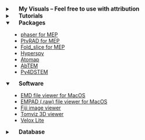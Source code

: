 <details close>
  <summary><strong style="font-size:1.1em; padding-left: 20px;">My Visuals – Feel free to use with attribution</strong></summary>
  <ul style="font-size:1em; padding-left: 20px;">
  <details>
    <summary style="padding-left: 5px;">&nbsp;&nbsp;Dipoles</summary>
    <div style="padding-left: 30px; margin-top: 0px; display: flex; gap: 20px; margin-bottom: 20px;">
      <video style="width: 45%; max-width: 350px;" controls autoplay loop muted>
        <source src="images/resources/FEDipole.mp4" type="video/mp4">
        Your browser does not support the video tag.
      </video>
      <video style="width: 45%; max-width: 350px;" controls autoplay loop muted>
        <source src="images/resources/PEDipole.mp4" type="video/mp4">
        Your browser does not support the video tag.
      </video>
    </div>
  </details>

  <details>
    <summary style="padding-left: 5px;">&nbsp;&nbsp;Boulder in the River (Relaxor Analogy)</summary>
    <div style="padding-left: 30px; margin-top: 0px; display: flex; gap: 20px; margin-bottom: 20px;">
      <video style="width: 45%; max-width: 350px;" controls autoplay loop muted>
        <source src="images/resources/noBoulder.mp4" type="video/mp4">
        Your browser does not support the video tag.
      </video>
      <video style="width: 45%; max-width: 350px;" controls autoplay loop muted>
        <source src="images/resources/Boulder.mp4" type="video/mp4">
        Your browser does not support the video tag.
      </video>
    </div>
  </details>

  <details>
    <summary style="padding-left: 5px;">&nbsp;&nbsp;2D Monte-Carlo Simulation of FE vs. Relaxor P-E Loop Considering 1st Neighbor Correlations </summary>
    <div style="padding-left: 0px; margin-top: -5px;margin-bottom: 10px;">
      <img src="images/resources/FEvsRelaxor.gif" style="width: 95%; max-width: 780px;">
    </div>
  </details>

  </ul>
</details>

<details close>
  <summary><strong style="font-size:1.1em; padding-left: 20px;">Tutorials</strong></summary>
  <ul style="font-size:1em; padding-left: 40px;">
    <li><a href="https://www.youtube.com/watch?v=88bMVbx1dzM&ab_channel=Veritasium" target="_blank" rel="noopener noreferrer">Not really tutorial but fun intro video on S/TEM</a></li>
    <li><a href="https://www.paradim.org/summer_schools_past" target="_blank" rel="noopener noreferrer">PARADIM summer schools for electron microscopy and more</a></li>
    <li><a href="https://www.youtube.com/@NicholasRudawski" target="_blank" rel="noopener noreferrer">YouTube tutorials for operating TFS microscopes by Nicholas</a></li>
    <li><a href="https://chiahao-blog.super.site/posts/theory-algorithm-and-code-structure-of-ptychoshelves" target="_blank" rel="noopener noreferrer">Algorithms and code structure of PtychoShelves by Dr. Chia-Hao Li</a></li>
    <li><a href="https://anl.app.box.com/s/3tatbnr1skvdvp4j0mwirg5k7yfteu6f" target="_blank" rel="noopener noreferrer">Lectures from ptychogrpahy weekly study group</a></li>
  </ul>
</details>

<details open>
  <summary><strong style="font-size:1.1em; padding-left: 20px;">Packages</strong></summary>
  <ul style="font-size:1em; padding-left: 40px;">
    <li><a href="https://github.com/hexane360/phaser" target="_blank" rel="noopener noreferrer">phaser for MEP</a></li>
    <li><a href="https://github.com/chiahao3/ptyrad" target="_blank" rel="noopener noreferrer">PtyRAD for MEP</a></li>
    <li><a href="https://github.com/yijiang1/fold_slice" target="_blank" rel="noopener noreferrer">Fold_slice for MEP</a></li>
    <li><a href="https://hyperspy.org/" target="_blank" rel="noopener noreferrer">Hyperspy</a></li>
    <li><a href="https://atomap.org/start_atomap.html" target="_blank" rel="noopener noreferrer">Atomap</a></li>
    <li><a href="https://abtem.readthedocs.io/en/latest/intro.html" target="_blank" rel="noopener noreferrer">AbTEM</a></li>
    <li><a href="https://github.com/py4dstem/py4DSTEM" target="_blank" rel="noopener noreferrer">Py4DSTEM</a></li>
  </ul>
</details>


<details open>
  <summary><strong style="font-size:1.1em; padding-left: 20px;">Software</strong></summary>
  <ul style="font-size:1em; padding-left: 40px;">
    <li><a href="https://lebeau.mit.edu/software/" target="_blank" rel="noopener noreferrer">EMD file viewer for MacOS</a></li>
    <li><a href="https://apps.apple.com/us/app/4d-stem-explorer/id1332413091?mt=12" target="_blank" rel="noopener noreferrer">EMPAD (.raw) file viewer for MacOS</a></li>
    <li><a href="https://imagej.net/software/fiji/" target="_blank" rel="noopener noreferrer">Fiji image viewer</a></li>
    <li><a href="https://tomviz.org" target="_blank" rel="noopener noreferrer">Tomviz 3D viewer</a></li>
    <li><a href="https://emportal.swd.thermofisher.com/product-detail/Velox-Lite" target="_blank" rel="noopener noreferrer">Velox Lite</a></li>
  </ul>
</details>



<details close>
  <summary><strong style="font-size:1.1em; padding-left: 20px;">Database</strong></summary>
  <ul style="font-size:1em; padding-left: 40px;">
    <li><a href="https://www.crystallography.net/cod/search.html" target="_blank" rel="noopener noreferrer">Crystallography open database</a></li>
    <li><a href="https://next-gen.materialsproject.org/" target="_blank" rel="noopener noreferrer">Materials database</a></li>
    <li><a href="https://eelsdb.eu" target="_blank" rel="noopener noreferrer">EELS database</a></li>
    <li><a href="http://abulafia.mt.ic.ac.uk/shannon/ptable.php" target="_blank" rel="noopener noreferrer">Ionic radii</a></li>
  </ul>
</details>


<!-- <details open>
  <summary><strong style="font-size:1.1em; padding-left: 20px;">Materials for Teaching Demo</strong></summary>
  <ul style="font-size:1em; padding-left: 40px;">
    <li><a href="https://mybinder.org/v2/gh/mlz-EM/classDemo/e90cecc09985cbc3ec66ff9e7b4691511d9ef74a?urlpath=lab%2Ftree%2FdiffusionClassDemo.ipynb" target="_blank" rel="noopener noreferrer">Interactive Jupyter Notebook</a></li>
    <li><a href="https://mlz-em.github.io/personal-site/Slides.pptx" target="_blank" rel="noopener noreferrer">Slides</a></li>
    <li><a href="https://mlz-em.github.io/personal-site/Handout.pdf" target="_blank" rel="noopener noreferrer">Handout</a></li>
  </ul>
</details> -->
